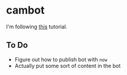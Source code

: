 # cambot

I'm following [this](https://spences10.gitbooks.io/twitter-bot-playground/content/) tutorial.

## To Do

- Figure out how to publish bot with `now`
- Actually put some sort of content in the bot
